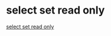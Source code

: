# select set read only
[select set read only](https://aiwithcloud.com/2022/09/15/select_set_read_only/)